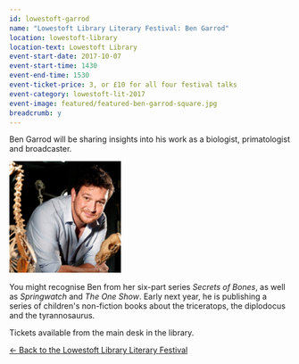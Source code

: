 ```yaml
---
id: lowestoft-garrod
name: "Lowestoft Library Literary Festival: Ben Garrod"
location: lowestoft-library
location-text: Lowestoft Library
event-start-date: 2017-10-07
event-start-time: 1430
event-end-time: 1530
event-ticket-price: 3, or £10 for all four festival talks
event-category: lowestoft-lit-2017
event-image: featured/featured-ben-garrod-square.jpg
breadcrumb: y
---
```


Ben Garrod will be sharing insights into his work as a biologist, primatologist and broadcaster.

<img src="/images/featured/featured-ben-garrod-square.jpg" alt="Ben Garrod" class="custom-br-50 mw-40 {% include /c/img-float-right.html %}" />

You might recognise Ben from her six-part series <cite>Secrets of Bones</cite>, as well as <cite>Springwatch</cite> and <cite>The One Show</cite>. Early next year, he is publishing a series of children's non-fiction books about the triceratops, the diplodocus and the tyrannosaurus.

Tickets available from the main desk in the library.

[&larr; Back to the Lowestoft Library Literary Festival](/events-activities/lowestoft-library-literary-festival/)
